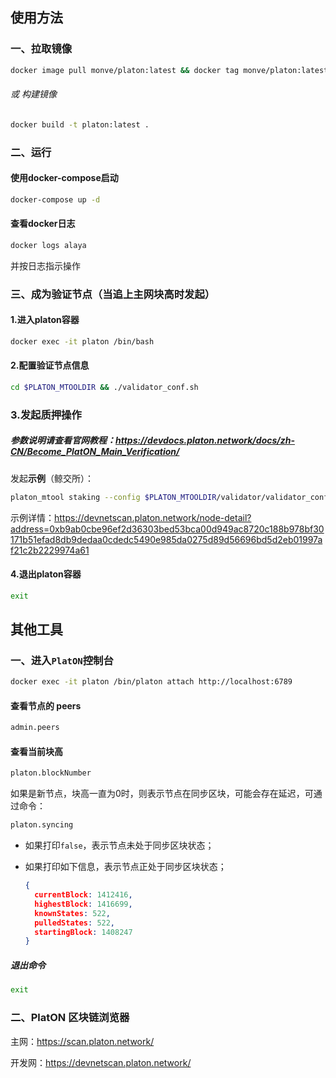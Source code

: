 ## 使用方法



### 一、拉取镜像

```bash
docker image pull monve/platon:latest && docker tag monve/platon:latest platon:latest && docker rmi monve/platon:latest
```

###### 或 构建镜像

```bash
docker build -t platon:latest .
```



### 二、运行

#### 使用docker-compose启动

```bash
docker-compose up -d
```

#### 查看docker日志

```bash
docker logs alaya
```

并按日志指示操作



### 三、成为验证节点（当追上主网块高时发起）

#### 1.进入platon容器

```bash
docker exec -it platon /bin/bash
```

#### 2.配置验证节点信息

```bash
cd $PLATON_MTOOLDIR && ./validator_conf.sh
```

### 3.发起质押操作

##### 参数说明请查看官网教程：https://devdocs.platon.network/docs/zh-CN/Become_PlatON_Main_Verification/

发起**示例**（鲸交所）：

```bash
platon_mtool staking --config $PLATON_MTOOLDIR/validator/validator_config.json --keystore $PLATON_MTOOLDIR/keystore/staking.json --autoamount 110000 --benefit_address lat1qg8n6fyj8hmglm8dtm8uhlhtz5x8dr2unzp3cz --delegated_reward_rate 5000 --node_name WhaleEx --website w.whaleex.com.cn --details '#1 Decentralized Exchange in the World' --external_id 649C15C6152A6398
```

示例详情：https://devnetscan.platon.network/node-detail?address=0xb9ab0cbe96ef2d36303bed53bca00d949ac8720c188b978bf30171b51efad8db9dedaa0cdedc5490e985da0275d89d56696bd5d2eb01997af21c2b2229974a61

#### 4.退出platon容器

```bash
exit
```





## 其他工具

### 一、进入`PlatON`控制台

```bash
docker exec -it platon /bin/platon attach http://localhost:6789
```

#### 查看节点的 peers

```bash
admin.peers
```

#### 查看当前块高

```bash
platon.blockNumber
```

如果是新节点，块高一直为0时，则表示节点在同步区块，可能会存在延迟，可通过命令：

```bash
platon.syncing
```

- 如果打印`false`，表示节点未处于同步区块状态；

- 如果打印如下信息，表示节点正处于同步区块状态；

  ```json
  {
    currentBlock: 1412416,
    highestBlock: 1416699,
    knownStates: 522,
    pulledStates: 522,
    startingBlock: 1408247
  }
  ```

##### 退出命令

```bash
exit
```



### 二、PlatON 区块链浏览器

主网：https://scan.platon.network/

开发网：https://devnetscan.platon.network/

